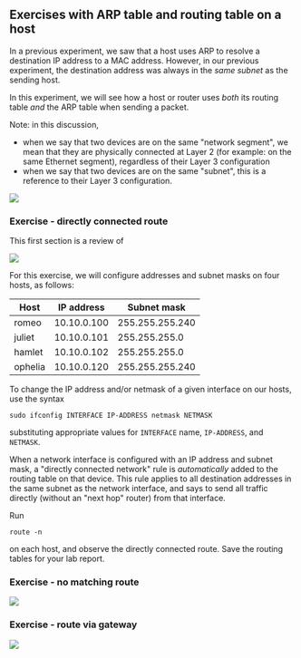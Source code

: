 ## Exercises with ARP table and routing table on a host

In a previous experiment, we saw that a host uses ARP to resolve a destination IP address to a MAC address. However, in our previous experiment, the destination address was always in the _same subnet_ as the sending host.

In this experiment, we will see how a host or router uses _both_ its routing table _and_ the ARP table when sending a packet.

Note: in this discussion, 

* when we say that two devices are on the same "network segment", we mean that they are physically connected at Layer 2 (for example: on the same Ethernet segment), regardless of their Layer 3 configuration
* when we say that two devices are on the same "subnet", this is a reference to their Layer 3 configuration.

[![](https://mermaid.ink/img/pako:eNqtlNFv2jAQxv-Vk_dQKrXa9rhsq0QDBaaBUNs9LXsw8YVYODaznaKo9H_vmaRA2qD1YXmK7rvc7_vOVh5ZagSyiC0tX-dwP0g00JMq7twAM8glZFKp6EP2Jftaa_3fCftpzArKNQh0XmrupdEwmYPUYE1JlSV4vlCYsD_QfASXl1fbhE25T_Oghz4E6b4t7McrIS2mXlWQGq3pDQX0Rt8_nSdsC9eEi3NMVyCzV7zdtzQjcPu38z2zjZwZKFrUMHVAU2_Rl1YDWmtsVM-aod8YuwozS22Rp3nnyO4UD5LDknvc8CrY_7yzHx_bf1H_Zf264Uxa4hZuaNgdagHedK5iI33eEnbl3Dh_5mDaj4ELYdG5N6CZ8cHJHjQk0L2tAof6jXrAGvDqvBdVXXbkKawjmLX4t6SunjvfU4YNpZbXqiLEzVvJywJpnyROjnI6VFkEk3g6r9MMjiz8OpxRc4Bjynpcrqu9tu-Ds_hE_tGJ_IcDfG_2UWfAH_874MFYN_pl7eP33KBm2Fl9rTsvTnziho4TzS5YgbbgUtBv5TG0J8znWJAe0avAjJeKlpDoJ2ot14JoQyG9sSzKuHJ4wXjpzV2l032h7hpITr-poqk-PQM62or1)](https://mermaid.live/edit#pako:eNqtlNFv2jAQxv-Vk_dQKrXa9rhsq0QDBaaBUNs9LXsw8YVYODaznaKo9H_vmaRA2qD1YXmK7rvc7_vOVh5ZagSyiC0tX-dwP0g00JMq7twAM8glZFKp6EP2Jftaa_3fCftpzArKNQh0XmrupdEwmYPUYE1JlSV4vlCYsD_QfASXl1fbhE25T_Oghz4E6b4t7McrIS2mXlWQGq3pDQX0Rt8_nSdsC9eEi3NMVyCzV7zdtzQjcPu38z2zjZwZKFrUMHVAU2_Rl1YDWmtsVM-aod8YuwozS22Rp3nnyO4UD5LDknvc8CrY_7yzHx_bf1H_Zf264Uxa4hZuaNgdagHedK5iI33eEnbl3Dh_5mDaj4ELYdG5N6CZ8cHJHjQk0L2tAof6jXrAGvDqvBdVXXbkKawjmLX4t6SunjvfU4YNpZbXqiLEzVvJywJpnyROjnI6VFkEk3g6r9MMjiz8OpxRc4Bjynpcrqu9tu-Ds_hE_tGJ_IcDfG_2UWfAH_874MFYN_pl7eP33KBm2Fl9rTsvTnziho4TzS5YgbbgUtBv5TG0J8znWJAe0avAjJeKlpDoJ2ot14JoQyG9sSzKuHJ4wXjpzV2l032h7hpITr-poqk-PQM62or1)


### Exercise - directly connected route

This first section is a review of 

[![](https://mermaid.ink/img/pako:eNqtVE1v2zAM_SuEdmgKuOh2nLcVSJzPYQmCtjvNOygWHQuxpUySGxhN_3up2M1H66A9zCeDj-J7jyT4yBItkIVsafg6g_t-rIC-JOfW9jGFTEIq8zz8lH5Nv9VY90_Mfmm9gnINAq2TijupFUzmIBUYXVJkCY4vcozZX2gewdXVzTZmU-6SzOM-D0Ha7wtzfSOkwcTlFSRaKfpDAZ3Rj8-XMdtCj-iiDJMVyPQV3-4t1fC83dv5nvOUcqahOGH1VftU9RZdaRSgMdqEda0Zuo02K1-zVAZ5krWWbHfxIDksucMNr7z8Lzv50bH8F_Q96b2GZ3ICbmFIxe5QCXC6tRUb6bITYBfOtHUXFqbdCLgQBq19QzTTzivZEw2I6N5Unofydf6ANcGreS-qOmxJk2-HF2vwX0lZHXu5Zxk0LDW8ziuiGL6FnCyQ-kng5MinxTwNYRJN57Wb_pGE34cZNQMck9fjcB3tnOo-KIvO-B-d8X8Y4Ee9j1oN_vzfBg_C2qlf2j7-yAY1xS7qtW5dnOjMho6P7gd0g14wCIbBhM4IHQ8WsAJNwaWge_PoE2PmMizoYUi_AlNe5tSdWD1RarkWJGMgpNOGhSnPLQaMl07fVSrZB-qsvuR0v4om-vQMWCeRqA)](https://mermaid.live/edit#pako:eNqtVE1v2zAM_SuEdmgKuOh2nLcVSJzPYQmCtjvNOygWHQuxpUySGxhN_3up2M1H66A9zCeDj-J7jyT4yBItkIVsafg6g_t-rIC-JOfW9jGFTEIq8zz8lH5Nv9VY90_Mfmm9gnINAq2TijupFUzmIBUYXVJkCY4vcozZX2gewdXVzTZmU-6SzOM-D0Ha7wtzfSOkwcTlFSRaKfpDAZ3Rj8-XMdtCj-iiDJMVyPQV3-4t1fC83dv5nvOUcqahOGH1VftU9RZdaRSgMdqEda0Zuo02K1-zVAZ5krWWbHfxIDksucMNr7z8Lzv50bH8F_Q96b2GZ3ICbmFIxe5QCXC6tRUb6bITYBfOtHUXFqbdCLgQBq19QzTTzivZEw2I6N5Unofydf6ANcGreS-qOmxJk2-HF2vwX0lZHXu5Zxk0LDW8ziuiGL6FnCyQ-kng5MinxTwNYRJN57Wb_pGE34cZNQMck9fjcB3tnOo-KIvO-B-d8X8Y4Ee9j1oN_vzfBg_C2qlf2j7-yAY1xS7qtW5dnOjMho6P7gd0g14wCIbBhM4IHQ8WsAJNwaWge_PoE2PmMizoYUi_AlNe5tSdWD1RarkWJGMgpNOGhSnPLQaMl07fVSrZB-qsvuR0v4om-vQMWCeRqA)


For this exercise, we will configure addresses and subnet masks on four hosts, as follows:

| Host          | IP address    | Subnet mask     |
| ------------- | ------------- |-----------------|
| romeo         | 10.10.0.100   | 255.255.255.240 |
| juliet        | 10.10.0.101   | 255.255.255.0   |
| hamlet        | 10.10.0.102   | 255.255.255.0   |
| ophelia       | 10.10.0.120   | 255.255.255.240 |


To change the IP address and/or netmask of a given interface on our hosts, use the syntax

```
sudo ifconfig INTERFACE IP-ADDRESS netmask NETMASK
```

substituting appropriate values for `INTERFACE` name, `IP-ADDRESS`, and `NETMASK`. 

When a network interface is configured with an IP address and subnet mask, a "directly connected network" rule is *automatically* added to the routing table on that device. This rule applies to all destination addresses in the same subnet as the network interface, and says to send all traffic directly (without an "next hop" router) from that interface. 


Run 


```
route -n
```

on each host, and observe the directly connected route. Save the routing tables for your lab report. 


### Exercise - no matching route

[![](https://mermaid.ink/img/pako:eNqtVMFu2zAM_RVCOzQFUnQ7ztsKpHaaZFiCoO1O8w6KRcdCbCmT5AZG038vFbtJ3DpoD_PJ4KP43iMJPrJEC2QBWxq-zuA-ihXQl-Tc2ghTyCSkMs-DT-nX9FuNDf7E7JfWKyjXINA6qbiTWsFkDlKB0SVFluD4IseY_YXmEVxcXG1jNuUuyTzu8xCk_b4wl1dCGkxcXkGilaI_FNAb_fh8HrMtXBNdmGGyApm-4tu9pRqed3A733O2KWcaiharrxpR1Vt0pVGAxmgT1LVm6DbarHzNUhnkSdZZstvFg-Sw5A43vPLyv-zkh8fyX9D3pF83PJMWuIUbKnaHSoDTna3YSJe1gF0409adWZgOQuBCGLT2DdFMO69kTzQkontTeR7K1_kD1gSv5r2o6rAlTb4dXqzBfyVl9ez5nmXYsNTwOq-I4uYt5GSB1E8CJ0c-LeZpAJNwOq_dREcSfh9m1AxwTF6Pw3W019Z9UBae8D864f8wwI96H3Ua_Pm_DR6EdVO_tH38kQ1qip3Va925OOGJDR0f3Q8Y9CM6IHQ2WJ8VaAouBV2aR58SM5dhQU8C-hWY8jKnvsTqiVLLtSABQyGdNixIeW6xz3jp9F2lkn2gzookp8tVNNGnZ0GokFI)](https://mermaid.live/edit#pako:eNqtVMFu2zAM_RVCOzQFUnQ7ztsKpHaaZFiCoO1O8w6KRcdCbCmT5AZG038vFbtJ3DpoD_PJ4KP43iMJPrJEC2QBWxq-zuA-ihXQl-Tc2ghTyCSkMs-DT-nX9FuNDf7E7JfWKyjXINA6qbiTWsFkDlKB0SVFluD4IseY_YXmEVxcXG1jNuUuyTzu8xCk_b4wl1dCGkxcXkGilaI_FNAb_fh8HrMtXBNdmGGyApm-4tu9pRqed3A733O2KWcaiharrxpR1Vt0pVGAxmgT1LVm6DbarHzNUhnkSdZZstvFg-Sw5A43vPLyv-zkh8fyX9D3pF83PJMWuIUbKnaHSoDTna3YSJe1gF0409adWZgOQuBCGLT2DdFMO69kTzQkontTeR7K1_kD1gSv5r2o6rAlTb4dXqzBfyVl9ez5nmXYsNTwOq-I4uYt5GSB1E8CJ0c-LeZpAJNwOq_dREcSfh9m1AxwTF6Pw3W019Z9UBae8D864f8wwI96H3Ua_Pm_DR6EdVO_tH38kQ1qip3Va925OOGJDR0f3Q8Y9CM6IHQ2WJ8VaAouBV2aR58SM5dhQU8C-hWY8jKnvsTqiVLLtSABQyGdNixIeW6xz3jp9F2lkn2gzookp8tVNNGnZ0GokFI)

### Exercise - route via gateway

[![](https://mermaid.ink/img/pako:eNqtVMFu2zAM_RVCOzQFXGw7ztsKpE6apFiCoO1O8w6KRcdCbCmT5AZG038fFbtJ3DpoD_XJ4KP43iMJPrJEC2QhWxq-zuB-ECugL8m5tQNMIZOQyjwPP6Xf0u811v8Ts19ar6Bcg0DrpOJOagWTOUgFRpcUWYLjixxj9heaR3BxcbmN2ZS7JPO4z0OQ9sfCfL4U0mDi8goSrRT9oYDe6OeX85ht4YroogyTFcj0Bd_uLdXwvP3b-Z6zTTnTULRYfdUBVb1FVxoFaIw2YV1rhm6jzcrXLJVBnmSdJbtdPEgOS-5wwysv_-tOfnQs_xl9S_pVwzNpgVu4pmJ3qAQ43dmKjXRZC9iFM23dmYVpPwIuhEFrXxHNtPNK9kRDIro3leehfJ0_YE3wYt6Lqg5b0uTb4cUa_FdSVs-e71mGDUsNr_OKKK5fQ04WSP0kcHLk02KehjCJpvPazeBIwu_DjJoBjsnrcbiO9tq6D8qiE_5HJ_wfBvhe76NOgzcfbfAgrJv6ue3j92xQU-ysXuvOxYlObOj46H5AP4iCUTAObuiM0PFgASvQFFwKujePPjFmLsOCHob0KzDlZU7didUTpZZrQTKGQjptWJjy3GLAeOn0XaWSfaDOGkhO96took__AVrZka4)](https://mermaid.live/edit#pako:eNqtVMFu2zAM_RVCOzQFXGw7ztsKpE6apFiCoO1O8w6KRcdCbCmT5AZG038fFbtJ3DpoD_XJ4KP43iMJPrJEC2QhWxq-zuB-ECugL8m5tQNMIZOQyjwPP6Xf0u811v8Ts19ar6Bcg0DrpOJOagWTOUgFRpcUWYLjixxj9heaR3BxcbmN2ZS7JPO4z0OQ9sfCfL4U0mDi8goSrRT9oYDe6OeX85ht4YroogyTFcj0Bd_uLdXwvP3b-Z6zTTnTULRYfdUBVb1FVxoFaIw2YV1rhm6jzcrXLJVBnmSdJbtdPEgOS-5wwysv_-tOfnQs_xl9S_pVwzNpgVu4pmJ3qAQ43dmKjXRZC9iFM23dmYVpPwIuhEFrXxHNtPNK9kRDIro3leehfJ0_YE3wYt6Lqg5b0uTb4cUa_FdSVs-e71mGDUsNr_OKKK5fQ04WSP0kcHLk02KehjCJpvPazeBIwu_DjJoBjsnrcbiO9tq6D8qiE_5HJ_wfBvhe76NOgzcfbfAgrJv6ue3j92xQU-ysXuvOxYlObOj46H5AP4iCUTAObuiM0PFgASvQFFwKujePPjFmLsOCHob0KzDlZU7didUTpZZrQTKGQjptWJjy3GLAeOn0XaWSfaDOGkhO96took__AVrZka4)